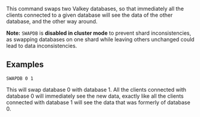 This command swaps two Valkey databases, so that immediately all the
clients connected to a given database will see the data of the other database, and
the other way around. 

**Note:** `SWAPDB` is **disabled in cluster mode** to prevent shard inconsistencies, 
as swapping databases on one shard while leaving others unchanged could lead to 
data inconsistencies.

## Examples

```
SWAPDB 0 1
```

This will swap database 0 with database 1. All the clients connected with database 0 will immediately see the new data, exactly like all the clients connected with database 1 will see the data that was formerly of database 0.